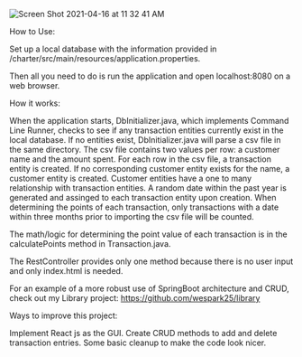 ![Screen Shot 2021-04-16 at 11 32 41 AM](https://user-images.githubusercontent.com/43556685/115061019-31af4400-9eae-11eb-9edf-4dbb8f2f7369.png)

How to Use:

Set up  a local database with the information provided in /charter/src/main/resources/application.properties.
 
Then all you need to do is run the application and open localhost:8080 on a web browser.



How it works:

When the application starts, DbInitializer.java, which implements Command Line Runner, checks to see if any transaction entities currently exist in the local database. If no entities exist, DbInitializer.java will parse a csv file in the same directory. The csv file contains two values per row: a customer name and the amount spent. For each row in the csv file, a transaction entity is created. If no corresponding customer entity exists for the name, a customer entity is created. Customer entities have a one to many relationship with transaction entities. A random date within the past year is generated and assinged to each transaction entity upon creation. When determining the points of each transaction, only transactions with a date within three months prior to importing the csv file will be counted.

The math/logic for determining the point value of each transaction is in the calculatePoints method in Transaction.java. 

The RestController provides only one method because there is no user input and only index.html is needed.

For an example of a more robust use of SpringBoot architecture and CRUD, check out my Library project: https://github.com/wespark25/library




Ways to improve this project: 

Implement React js as the GUI. Create CRUD methods to add and delete transaction entries. Some basic cleanup to make the code look nicer.

